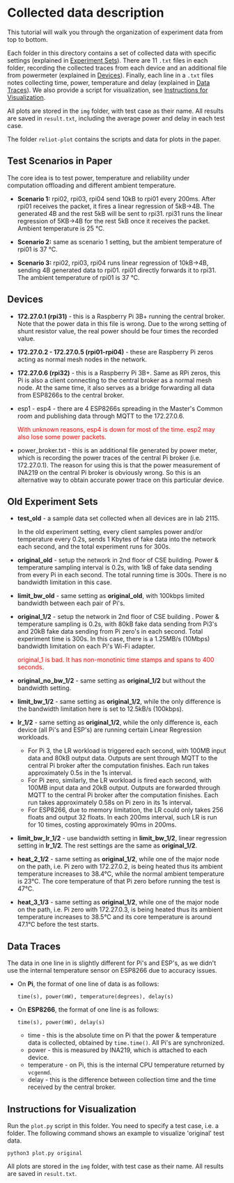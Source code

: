 # Collected data description

This tutorial will walk you through the organization of experiment data from top to bottom.

Each folder in this directory contains a set of collected data with specific settings (explained in [Experiment Sets](#Experiment-Sets)). There are 11 `.txt` files in each folder, recording the collected traces from each device and an additional file from powermeter (explained in [Devices](#Devices)). Finally, each line in a `.txt` files notes collecting time, power, temperature and delay (explained in [Data Traces](#Data-Traces)). We also provide a script for visualization, see [Instructions for Visualization](#Instructions-for-Visualization).

All plots are stored in the `img` folder, with test case as their name. All results are saved in `result.txt`, including the average power and delay in each test case.

The folder `reliot-plot` contains the scripts and data for plots in the paper.

## Test Scenarios in Paper

The core idea is to test power, temperature and reliability under computation offloading and different ambient temperature.

* **Scenario 1:** rpi02, rpi03, rpi04 send 10kB to rpi01 every 200ms. After rpi01 receives the packet, it fires a linear regression of 5kB->4B. The generated 4B and the rest 5kB will be sent to rpi31. rpi31 runs the linear regression of 5KB->4B for the rest 5kB once it receives the packet. Ambient temperature is 25 °C.

* **Scenario 2:** same as scenario 1 setting, but the ambient temperature of rpi01 is 37 °C.

* **Scenario 3:** rpi02, rpi03, rpi04 runs linear regression of 10kB->4B, sending 4B generated data to rpi01. rpi01 directly forwards it to rpi31. The ambient temperature of rpi01 is 37 °C.

## Devices

* **172.27.0.1 (rpi31)** - this is a Raspberry Pi 3B+ running the central broker. Note that the power data in this file is wrong. Due to the wrong setting of shunt resistor value, the real power should be four times the recorded value.

* **172.27.0.2 - 172.27.0.5 (rpi01-rpi04)** - these are Raspberry Pi zeros acting as normal mesh nodes in the network.

* **172.27.0.6 (rpi32)** - this is a Raspberry Pi 3B+. Same as RPi zeros, this Pi is also a client connecting to the central broker as a normal mesh node. At the same time, it also serves as a bridge forwarding all data from ESP8266s to the central broker.

* esp1 - esp4 - there are 4 ESP8266s spreading in the Master's Common room and publishing data through MQTT to the 172.27.0.6.

  <font color="red">With unknown reasons, esp4 is down for most of the time. esp2 may also lose some power packets.</font>

* power_broker.txt - this is an additional file generated by power meter, which is recording the power traces of the central Pi broker (i.e. 172.27.0.1). The reason for using this is that the power measurement of INA219 on the central Pi broker is obviously wrong. So this is an alternative way to obtain accurate power trace on this particular device.

## Old Experiment Sets

* **test_old** - a sample data set collected when all devices are in lab 2115.

  In the old experiment setting, every client samples power and/or temperature every 0.2s, sends 1 Kbytes of fake data into the network each second, and the total experiment runs for 300s.

* **original_old** - setup the network in 2nd floor of CSE building. Power & temperature sampling interval is 0.2s,  with 1kB of fake data sending from every Pi in each second. The total running time is 300s. There is no bandwidth limitation in this case.

* **limit_bw_old** - same setting as **original_old**, with 100kbps limited bandwidth between each pair of Pi's.

* **original_1/2** - setup the network in 2nd floor of CSE building . Power & temperature sampling is 0.2s, with 80kB fake data sending from Pi3's and 20kB fake data sending from Pi zero's in each second. Total experiment time is 300s. In this case, there is a 1.25MB/s (10Mbps) bandwidth limitation on each Pi's Wi-Fi adapter.

  <font color="red">original_1 is bad. It has non-monotinic time stamps and spans to 400 seconds.</font>

* **original_no_bw_1/2** - same setting as **original_1/2** but without the bandwidth setting.

* **limit_bw_1/2** - same setting as **original_1/2**, while the only difference is the bandwidth limitation here is set to 12.5kB/s (100kbps).

* **lr_1/2** - same setting as **original_1/2**, while the only difference is, each device (all Pi's and ESP's) are running certain Linear Regression workloads.

  * For Pi 3, the LR workload is triggered each second, with 100MB input data and 80kB output data. Outputs are sent through MQTT to the central Pi broker after the computation finishes. Each run takes approximately 0.5s in the 1s interval.
  * For Pi zero, similarly, the LR workload is fired each second, with 100MB input data and 20kB output. Outputs are forwarded through MQTT to the central Pi broker after the computation finishes. Each run takes approximately 0.58s on Pi zero in its 1s interval.
  * For ESP8266, due to memory limitation, the LR could only takes 256 floats and output 32 floats. In each 200ms interval, such LR is run for 10 times, costing approximately 90ms in 200ms.

* **limit_bw_lr_1/2** - use bandwidth setting in **limit_bw_1/2**, linear regression setting in **lr_1/2**. The rest settings are the same as **original_1/2**.

* **heat_2_1/2** - same setting as **original_1/2**, while one of the major node on the path, i.e. Pi zero with 172.27.0.2, is being heated thus its ambient temperature increases to 38.4°C, while the normal ambient temperature is 23°C. The core temperature of that Pi zero before running the test is 47°C.

* **heat_3_1/3** - same setting as **original_1/2**, while one of the major node on the path, i.e. Pi zero with 172.27.0.3, is being heated thus its ambient temperature increases to 38.5°C and its core temperature is around 47.1°C before the test starts.

## Data Traces

The data in one line in is slightly different for Pi's and ESP's, as we didn't use the internal temperature sensor on ESP8266 due to accuracy issues.

* On **Pi**, the format of one line of data is as follows:

  ```
  time(s), power(mW), temperature(degrees), delay(s)
  ```

* On **ESP8266**, the format of one line is as follows:

  ```
  time(s), power(mW), delay(s)
  ```

  * time - this is the absolute time on Pi that the power & temperature data is collected, obtained by `time.time()`. All Pi's are synchronized.
  * power - this is measured by INA219, which is attached to each device.
  * temperature - on Pi, this is the internal CPU temperature returned by `vcgenmd`.
  * delay - this is the difference between collection time and the time received by the central broker.

## Instructions for Visualization

Run the `plot.py` script in this folder. You need to specify a test case, i.e. a folder. The following command shows an example to visualize 'original' test data.

```shell
python3 plot.py original
```

All plots are stored in the `img` folder, with test case as their name. All results are saved in `result.txt`.
